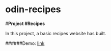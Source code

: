 # odin-recipes

#**Project #Recipes**

In this project, a basic recipes website has built.

######Demo: [link]()
